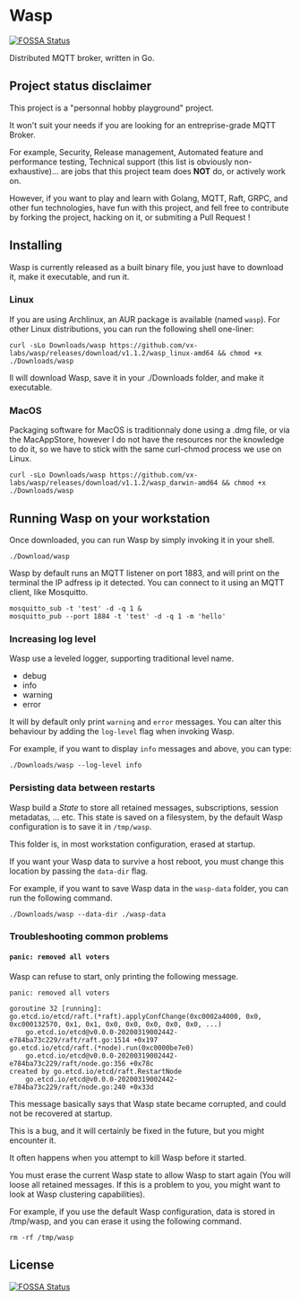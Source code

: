 # Wasp
[![FOSSA Status](https://app.fossa.com/api/projects/git%2Bgithub.com%2Fvx-labs%2Fwasp.svg?type=shield)](https://app.fossa.com/projects/git%2Bgithub.com%2Fvx-labs%2Fwasp?ref=badge_shield)


Distributed MQTT broker, written in Go.

## Project status disclaimer

This project is a "personnal hobby playground" project.

It won't suit your needs if you are looking for an entreprise-grade MQTT Broker.

For example, Security, Release management, Automated feature and performance testing, Technical support (this list is obviously non-exhaustive)... are jobs that this project team does **NOT** do, or actively work on.

However, if you want to play and learn with Golang, MQTT, Raft, GRPC, and other fun technologies, have fun with this project, and fell free to contribute by forking the project, hacking on it, or submiting a Pull Request !

## Installing

Wasp is currently released as a built binary file, you just have to download it, make it executable, and run it.

### Linux

If you are using Archlinux, an AUR package is available (named `wasp`).
For other Linux distributions, you can run the following shell one-liner:

```
curl -sLo Downloads/wasp https://github.com/vx-labs/wasp/releases/download/v1.1.2/wasp_linux-amd64 && chmod +x ./Downloads/wasp
```
Il will download Wasp, save it in your ./Downloads folder, and make it executable.

### MacOS

Packaging software for MacOS is traditionnaly done using a .dmg file, or via the MacAppStore, however I do not have the resources nor the knowledge to do it, so we have to stick with the same curl-chmod process we use on Linux.

```
curl -sLo Downloads/wasp https://github.com/vx-labs/wasp/releases/download/v1.1.2/wasp_darwin-amd64 && chmod +x ./Downloads/wasp
```

## Running Wasp on your workstation

Once downloaded, you can run Wasp by simply invoking it in your shell.

```
./Download/wasp
```

Wasp by default runs an MQTT listener on port 1883, and will print on the terminal the IP adfress ip it detected.
You can connect to it using an MQTT client, like Mosquitto.

```
mosquitto_sub -t 'test' -d -q 1 &
mosquitto_pub --port 1884 -t 'test' -d -q 1 -m 'hello'
```

### Increasing log level

Wasp use a leveled logger, supporting traditional level name.

* debug
* info
* warning
* error

It will by default only print `warning` and `error` messages.
You can alter this behaviour by adding the `log-level` flag when invoking Wasp.

For example, if you want to display `info` messages and above, you can type:

```
./Downloads/wasp --log-level info
```

### Persisting data between restarts

Wasp build a _State_ to store all retained messages, subscriptions, session metadatas, ... etc.
This state is saved on a filesystem, by the default Wasp configuration is to save it in `/tmp/wasp`.

This folder is, in most workstation configuration, erased at startup.

If you want your Wasp data to survive a host reboot, you must change this location by passing the `data-dir` flag.

For example, if you want to save Wasp data in the `wasp-data` folder, you can run the following command.

```
./Downloads/wasp --data-dir ./wasp-data
```


### Troubleshooting common problems

#### `panic: removed all voters`

Wasp can refuse to start, only printing the following message.

```
panic: removed all voters

goroutine 32 [running]:
go.etcd.io/etcd/raft.(*raft).applyConfChange(0xc0002a4000, 0x0, 0xc000132570, 0x1, 0x1, 0x0, 0x0, 0x0, 0x0, 0x0, ...)
	go.etcd.io/etcd@v0.0.0-20200319002442-e784ba73c229/raft/raft.go:1514 +0x197
go.etcd.io/etcd/raft.(*node).run(0xc0000be7e0)
	go.etcd.io/etcd@v0.0.0-20200319002442-e784ba73c229/raft/node.go:356 +0x78c
created by go.etcd.io/etcd/raft.RestartNode
	go.etcd.io/etcd@v0.0.0-20200319002442-e784ba73c229/raft/node.go:240 +0x33d
```

This message basically says that Wasp state became corrupted, and could not be recovered at startup.

This is a bug, and it will certainly be fixed in the future, but you might encounter it.

It often happens when you attempt to kill Wasp before it started.

You must erase the current Wasp state to allow Wasp to start again (You will loose all retained messages. If this is a problem to you, you might want to look at Wasp clustering capabilities).

For example, if you use the default Wasp configuration, data is stored in /tmp/wasp, and you can erase it using the following command.

```
rm -rf /tmp/wasp
```


## License
[![FOSSA Status](https://app.fossa.com/api/projects/git%2Bgithub.com%2Fvx-labs%2Fwasp.svg?type=large)](https://app.fossa.com/projects/git%2Bgithub.com%2Fvx-labs%2Fwasp?ref=badge_large)